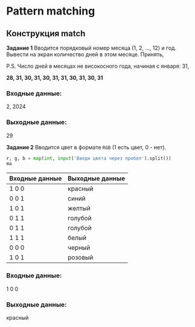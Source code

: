 # Pattern matching
## Конструкция match


__Задание 1__ Вводится порядковый номер месяца (1, 2, ..., 12) и год. Вывести на экран количество дней в этом месяце. Принять,


P.S. Число дней в месяцах не високосного года, начиная с января: 31,

__28, 31, 30, 31, 30, 31, 31, 30, 31, 30, 31__

### Входные данные:
2, 2024
### Выходные данные:
29

__Задание 2__ Вводится цвет в формате `RGB` (1 есть цвет, 0 - нет).
```python
r, g, b = map(int, input('Введи цвета через пробел').split())
ma
```

  Входные данные  |  Выходные данные
---------|-------
1 0 0 | красный
0 0 1 | синий
1 0 1 | желтый
0 1 1 | голубой
0 1 1 | голубой
1 1 1 | белый
0 0 0 | черный
1 0 1 | розовый


### Входные данные:
1 0 0
### Выходные данные:
красный